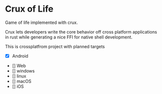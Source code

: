 # Crux of Life

Game of life implemented with crux.

Crux lets developers write the core behavior off cross platform applications in rust while generating 
a nice FFI for native shell development.


This is crossplatfrom project with planned targets

- [x] Android
- [] Web
- [] windows
- [] linux
- [] macOS
- [] iOS

 
